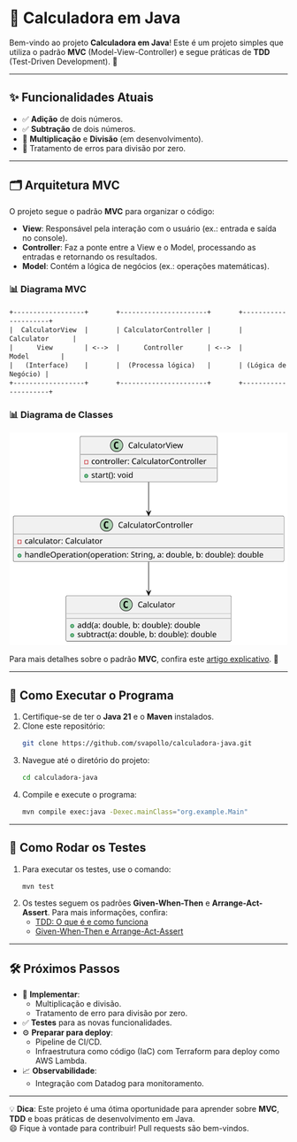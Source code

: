 # 🧮 Calculadora em Java

Bem-vindo ao projeto **Calculadora em Java**! Este é um projeto simples que utiliza o padrão **MVC** (Model-View-Controller) e segue práticas de **TDD** (Test-Driven Development). 🚀

---

## ✨ Funcionalidades Atuais

- ✅ **Adição** de dois números.
- ✅ **Subtração** de dois números.
- 🚧 **Multiplicação** e **Divisão** (em desenvolvimento).
- 🚧 Tratamento de erros para divisão por zero.

---

## 🗂️ Arquitetura MVC

O projeto segue o padrão **MVC** para organizar o código:

- **View**: Responsável pela interação com o usuário (ex.: entrada e saída no console).
- **Controller**: Faz a ponte entre a View e o Model, processando as entradas e retornando os resultados.
- **Model**: Contém a lógica de negócios (ex.: operações matemáticas).

### 📊 Diagrama MVC

```plaintext
+------------------+       +----------------------+       +---------------------+
|  CalculatorView  |       | CalculatorController |       |     Calculator      |
|      View        | <-->  |      Controller      | <-->  |        Model        |
|   (Interface)    |       |  (Processa lógica)   |       | (Lógica de Negócio) |
+------------------+       +----------------------+       +---------------------+
```

### 📊 Diagrama de Classes

![Diagrama de Classes](assets/diagrama-classes.svg)


Para mais detalhes sobre o padrão **MVC**, confira este <a href="https://medium.com/@robson.trasel/desvendando-o-padr%C3%A3o-mvc-em-java-um-guia-did%C3%A1tico-com-exemplos-ca1ba487f5fb" target="_blank">artigo explicativo</a>. 📖


---

## 🚀 Como Executar o Programa

1. Certifique-se de ter o **Java 21** e o **Maven** instalados.
2. Clone este repositório:
   ```bash
   git clone https://github.com/svapollo/calculadora-java.git
   ```
3. Navegue até o diretório do projeto:
   ```bash
   cd calculadora-java
   ```
4. Compile e execute o programa:
   ```bash
   mvn compile exec:java -Dexec.mainClass="org.example.Main"
   ```

---

## 🧪 Como Rodar os Testes

1. Para executar os testes,  use o comando:
   ```bash
   mvn test
   ```
2. Os testes seguem os padrões **Given-When-Then** e **Arrange-Act-Assert**. Para mais informações, confira:  
   - <a href="https://www.youtube.com/watch?v=o_C_qxhPws4" target="_blank">TDD: O que é e como funciona</a>  
   - <a href="https://medium.com/@matheus.saraujo/testes-give-when-then-3bf3fef55f5e" target="_blank">Given-When-Then e Arrange-Act-Assert</a>

---

## 🛠️ Próximos Passos

- 🔄 **Implementar**:
    - Multiplicação e divisão.
    - Tratamento de erro para divisão por zero.
- ✅ **Testes** para as novas funcionalidades.
- ⚙️ **Preparar para deploy**:
    - Pipeline de CI/CD.
    - Infraestrutura como código (IaC) com Terraform para deploy como AWS Lambda.
- 📈 **Observabilidade**:
    - Integração com Datadog para monitoramento.

---

💡 **Dica**: Este projeto é uma ótima oportunidade para aprender sobre **MVC**, **TDD** e boas práticas de desenvolvimento em Java.  
😄   Fique à vontade para contribuir! Pull requests são bem-vindos. 